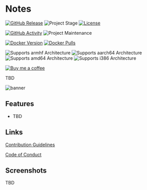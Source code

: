 # Notes

[![GitHub Release][releases-shield]][releases]
![Project Stage][project-stage-shield]
[![License][license-shield]](LICENSE.md)

[![GitHub Activity][commits-shield]][commits]
![Project Maintenance][maintenance-shield]

[![Docker Version][version-shield]][microbadger]
[![Docker Pulls][pulls-shield]][dockerhub]

![Supports armhf Architecture][armhf-shield]
![Supports aarch64 Architecture][aarch64-shield]
![Supports amd64 Architecture][amd64-shield]
![Supports i386 Architecture][i386-shield]

[![Buy me a coffee][buymeacoffee-shield]][buymeacoffee]

TBD

![banner][banner]

## Features

- TBD

## Links

[Contribution Guidelines][contributing]

[Code of Conduct][code_of_conduct]

## Screenshots

TBD

[aarch64-shield]: https://img.shields.io/badge/aarch64-yes-green.svg
[amd64-shield]: https://img.shields.io/badge/amd64-yes-green.svg
[armhf-shield]: https://img.shields.io/badge/armhf-yes-green.svg
[banner]: https://raw.githubusercontent.com/timmo001/notes/master/docs/resources/banner.png
[buymeacoffee-shield]: https://www.buymeacoffee.com/assets/img/guidelines/download-assets-sm-2.svg
[buymeacoffee]: https://www.buymeacoffee.com/timmo
[code_of_conduct]: https://github.com/timmo001/notes/blob/master/.github/CODE_OF_CONDUCT.md
[commits-shield]: https://img.shields.io/github/commit-activity/y/timmo001/notes.svg
[commits]: https://github.com/timmo001/notes/commits/master
[contributing]: https://github.com/timmo001/notes/blob/master/.github/CONTRIBUTING.md
[demo-app]: https://notes-demo.timmo.xyz/
[dockerhub]: https://hub.docker.com/r/timmo001/notes
[i386-shield]: https://img.shields.io/badge/i386-yes-green.svg
[license-shield]: https://img.shields.io/github/license/timmo001/notes.svg
[maintenance-shield]: https://img.shields.io/maintenance/yes/2020.svg
[microbadger]: https://microbadger.com/images/timmo001/notes
[project-stage-shield]: https://img.shields.io/badge/project%20stage-beta-green.svg
[pulls-shield]: https://img.shields.io/docker/pulls/timmo001/notes.svg
[releases-shield]: https://img.shields.io/github/release/timmo001/notes.svg
[releases]: https://github.com/timmo001/notes/releases
[setup-docs]: https://timmo.dev/notes/setup/
[version-shield]: https://images.microbadger.com/badges/version/timmo001/notes.svg
